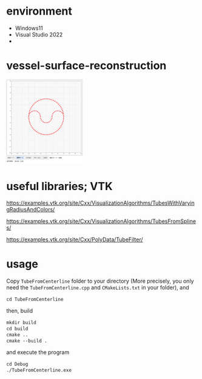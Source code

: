 # environment
+ Windows11
+ Visual Studio 2022
+ 

# vessel-surface-reconstruction

<p align="left">
  <img src="pictures/stenosis.png" width="40%">
</p>


# useful libraries; VTK

https://examples.vtk.org/site/Cxx/VisualizationAlgorithms/TubesWithVaryingRadiusAndColors/

https://examples.vtk.org/site/Cxx/VisualizationAlgorithms/TubesFromSplines/

https://examples.vtk.org/site/Cxx/PolyData/TubeFilter/

# usage
Copy `TubeFromCenterline` folder to your directory (More precisely, you only need the `TubeFromCenterline.cpp` and  `CMakeLists.txt` in your folder), and
```
cd TubeFromCenterline
```
then, build 
```
mkdir build
cd build
cmake ..
cmake --build .
```
and execute the program
```
cd Debug
./TubeFromCenterline.exe
```
